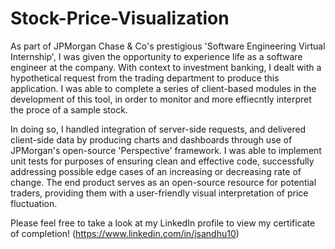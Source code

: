 # Stock-Price-Visualization

As part of JPMorgan Chase & Co's prestigious 'Software Engineering Virtual Internship', I was given the opportunity to experience life as a software engineer at the company. With context to investment banking, I dealt with a hypothetical request from the trading department to produce this application. I was able to complete a series of client-based modules in the development of this tool, in order to monitor and more effiecntly interpret the proce of a sample stock.

In doing so, I handled integration of server-side requests, and delivered client-side data by producing charts and dashboards through use of JPMorgan's open-source 'Perspective' framework. I was able to implement unit tests for purposes of ensuring clean and effective code, successfully addressing possible edge cases of an increasing or decreasing rate of change. The end product serves as an open-source resource for potential traders, providing them with a user-friendly visual interpretation of price fluctuation.

Please feel free to take a look at my LinkedIn profile to view my certificate of completion! (https://www.linkedin.com/in/jsandhu10)

